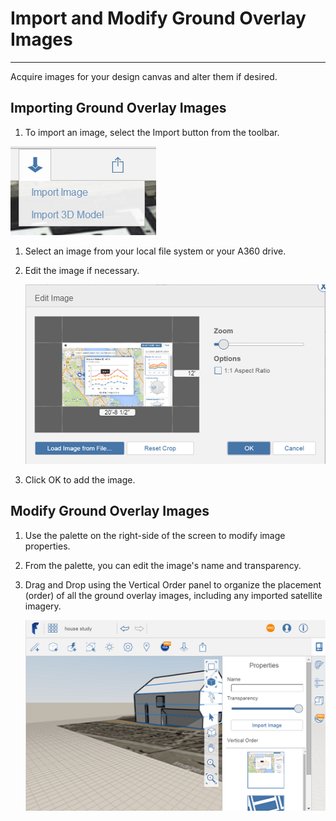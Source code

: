 # Import and Modify Ground Overlay Images

----

Acquire images for your design canvas and alter them if desired.

## Importing Ground Overlay Images

1. To import an image, select the Import button from the toolbar.

![](Images/GUID-290FDA11-690B-4231-88D9-F1E9CBCFF816-low.png)

1. Select an image from your local file system or your A360 drive.
2. Edit the image if necessary. 
    
    ![](Images/GUID-71B095CB-F655-4B8D-8488-A474084F095F-low.png)
3. Click OK to add the image.

## Modify Ground Overlay Images

1. Use the palette on the right-side of the screen to modify image properties.
2. From the palette, you can edit the image's name and transparency.
3. Drag and Drop using the Vertical Order panel to organize the placement (order) of all the ground overlay images, including any imported satellite imagery. 
    
    ![](Images/GUID-B1CE5D3F-BA12-477D-842D-6E74ADE9FD8C-low.png)
